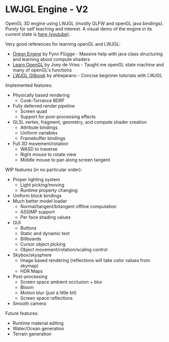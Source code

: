 # LWJGL Engine - V2
OpenGL 3D engine using LWJGL (mostly GLFW and openGL java bindings). Purely for self teaching and interest.
A visual demo of the engine in its current state is [here (youtube)].

Very good references for learning openGL and LWJGL:
  * [Oreon Engine] by Fynn Flügge - Massive help with java class structuring and learning about compute shaders
  * [Learn OpenGL] by Joey de Vries - Taught me openGL state machine and many of openGL's functions
  * [LWJGL Gitbook] by ahbejarano - Concise beginner tutorials with LWJGL

Implemented features:
  * Physically based rendering
      * Cook-Torrance BDRF
  * Fully deferred render pipeline
      * Screen quad
      * Support for post-processing effects
  * GLSL vertex, fragment, geometry, and compute shader creation
      * Attribute bindings
      * Uniform variables
      * Framebuffer bindings
  * Full 3D movement/rotation
     * WASD to traverse
     * Right mouse to rotate view
     * Middle mouse to pan along screen tangent
  
WIP features (in no particular order):
  * Proper lighting system
      * Light picking/moving
      * Runtime property changing
  * Uniform block bindings
  * Much better model loader
      * Normal/tangent/bitangent offline computation
      * ASSIMP support
      * Per face shading values
  * GUI
      * Buttons
      * Static and dynamic text
      * Billboards
      * Cursor object picking
      * Object movement/rotation/scaling control
  * Skybox/skysphere
      * Image based rendering (reflections will take color values from skymap)
      * HDR Maps
  * Post-processing
      * Screen space ambient occlusion + blur
      * Bloom
      * Motion blur (just a little bit)
      * Screen space reflections
  * Smooth camera
  
Future features:
  * Runtime material editing
  * Water/Ocean generation
  * Terrain generation

[Oreon Engine]: https://github.com/oreonengine/oreon-engine/tree/2fa7843fd09898723833d0d998e56f62ff537775
[Learn OpenGL]: https://learnopengl.com/Introduction
[LWJGL Gitbook]: https://github.com/lwjglgamedev/lwjglbook
[here (youtube)]: https://www.youtube.com/watch?v=jU0Dm78wGI0&feature=youtu.be